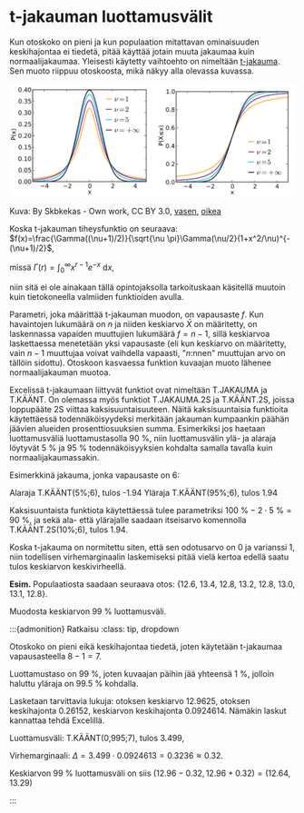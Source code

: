 # t-jakauman luottamusvälit

Kun otoskoko on pieni ja kun populaation mitattavan ominaisuuden keskihajontaa ei tiedetä, pitää käyttää jotain muuta jakaumaa kuin normaalijakaumaa. Yleisesti käytetty vaihtoehto on nimeltään [t-jakauma](https://fi.wikipedia.org/wiki/Studentin_t-jakauma). Sen muoto riippuu otoskoosta, mikä näkyy alla olevassa kuvassa.

![t-jakauma](t_jakauma.png "t-jakauma")

Kuva: By Skbkekas - Own work, CC BY 3.0, [vasen](https://commons.wikimedia.org/w/index.php?curid=9546828), [oikea](https://commons.wikimedia.org/w/index.php?curid=9546841)

Koska t-jakauman tiheysfunktio on seuraava: $f(x)=\frac{\Gamma((\nu+1)/2)}{\sqrt{\nu \pi}\Gamma(\nu/2}(1+x^2/\nu)^{-(\nu+1)/2}$,
 
missä $\Gamma(r)=\int_0^{\infty} x^{r-1}e^{-x}~\text{d}x$,
  
niin sitä ei ole ainakaan tällä opintojaksolla tarkoituskaan käsitellä muutoin kuin tietokoneella valmiiden funktioiden avulla. 

Parametri, joka määrittää t-jakauman muodon, on vapausaste $f$. Kun havaintojen lukumäärä on $n$ ja niiden keskiarvo $\bar{X}$ on määritetty, on laskennassa vapaiden muuttujien lukumäärä $f = n - 1$, sillä keskiarvoa laskettaessa menetetään yksi vapausaste (eli kun keskiarvo on määritetty, vain $n-1$ muuttujaa voivat vaihdella vapaasti, "$n$:nnen" muuttujan arvo on tällöin sidottu). Otoskoon kasvaessa funktion kuvaajan muoto lähenee normaalijakauman muotoa.

Excelissä t-jakaumaan liittyvät funktiot ovat nimeltään T.JAKAUMA ja T.KÄÄNT. On olemassa myös funktiot T.JAKAUMA.2S ja T.KÄÄNT.2S, joissa loppupääte 2S viittaa kaksisuuntaisuuteen. Näitä kaksisuuntaisia funktioita käytettäessä todennäköisyydeksi merkitään jakauman kumpaankin päähän jäävien alueiden prosenttiosuuksien summa. Esimerkiksi jos haetaan luottamusväliä luottamustasolla 90 %, niin luottamusvälin ylä- ja alaraja löytyvät 5 % ja 95 % todennäköisyyksien kohdalta samalla tavalla kuin normaalijakaumassakin. 

Esimerkkinä jakauma, jonka vapausaste on 6:

Alaraja T.KÄÄNT(5%;6), tulos -1.94
Yläraja T.KÄÄNT(95%;6), tulos 1.94

Kaksisuuntaista funktiota käytettäessä tulee parametriksi $100~\%-2\cdot 5~\%=90~\%$, ja sekä ala- että ylärajalle saadaan itseisarvo komennolla T.KÄÄNT.2S(10%;6), tulos 1.94.

Koska t-jakauma on normitettu siten, että sen odotusarvo on 0 ja varianssi 1, niin todellisen virhemarginaalin laskemiseksi pitää vielä kertoa edellä saatu tulos keskiarvon keskivirheellä.

**Esim.** Populaatiosta saadaan seuraava otos: {12.6, 13.4, 12.8, 13.2, 12.8, 13.0, 13.1, 12.8}. 

Muodosta keskiarvon 99 % luottamusväli.

:::{admonition} Ratkaisu
:class: tip, dropdown

Otoskoko on pieni eikä keskihajontaa tiedetä, joten käytetään t-jakaumaa vapausasteella $8-1=7$.

Luottamustaso on 99 %, joten kuvaajan päihin jää yhteensä 1 %, jolloin haluttu yläraja on 99.5 % kohdalla.

Lasketaan tarvittavia lukuja: otoksen keskiarvo 12.9625, otoksen keskihajonta 0.26152, keskiarvon keskihajonta 0.0924614. Nämäkin laskut kannattaa tehdä Excelillä.

Luottamusväli: T.KÄÄNT(0,995;7), tulos 3.499,

Virhemarginaali: $\Delta=3.499\cdot 0.0924613=0.3236 \approx 0.32$.

Keskiarvon 99 % luottamusväli on siis $(12.96 - 0.32,12.96 + 0.32) = (12.64,13.29)$

:::